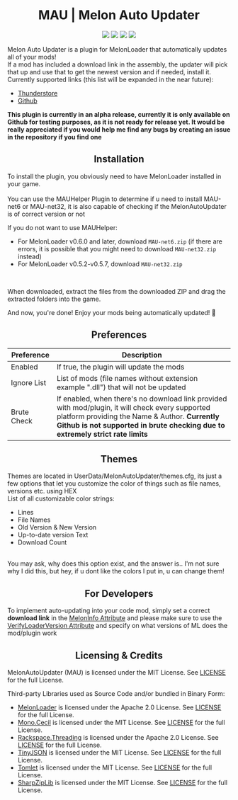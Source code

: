 
<h1 align="center">MAU | Melon Auto Updater</h1>

<p align="center">
<a href="github.com/HAHOOS/MelonAutoUpdater/releases/latest"><img src="https://img.shields.io/github/v/release/HAHOOS/MelonAutoUpdater?include_prereleases&sort=semver&display_name=tag&style=for-the-badge"></a>
<a href="github.com/HAHOOS/MelonAutoUpdater/releases/"><img src="https://img.shields.io/github/downloads/HAHOOS/MelonAutoUpdater/total?style=for-the-badge"></a>
<a href="https://github.com/HAHOOS/MelonAutoUpdater/blob/master/LICENSE.txt"><img src="https://img.shields.io/github/license/HAHOOS/MelonAutoUpdater?style=for-the-badge"></a>
<a href="https://github.com/LavaGang/MelonLoader/releases"><img src="https://img.shields.io/badge/ML_Support-v0.5.2_or_later-blue?style=for-the-badge&labelColor=gray&color=blue"></a>
</p>

Melon Auto Updater is a plugin for MelonLoader that automatically updates all of your mods!<br/>
If a mod has included a download link in the assembly, the updater will pick that up and use that to get the newest version and if needed, install it.<br/>
Currently supported links (this list will be expanded in the near future):<br/>
 - [Thunderstore](https://thunderstore.io)
 - [Github](https://github.com/)

**This plugin is currently in an alpha release, currently it is only available on Github for testing purposes, as it is not ready for release yet. It would be really appreciated if you would help me find any bugs by creating an issue in the repository if you find one** 

<h2 align="center">Installation</h2>
To install the plugin, you obviously need to have MelonLoader installed in your game.<br/>
<br/>
You can use the MAUHelper Plugin to determine if u need to install MAU-net6 or MAU-net32, it is also capable of checking if the MelonAutoUpdater is of correct version or not<br/>

If you do not want to use MAUHelper:
  - For MelonLoader v0.6.0 and later, download `MAU-net6.zip` (if there are errors, it is possible that you might need to download `MAU-net32.zip` instead)<br/>
  - For MelonLoader v0.5.2-v0.5.7, download `MAU-net32.zip`
<br/>

When downloaded, extract the files from the downloaded ZIP and drag the extracted folders into the game.<br/>

And now, you're done! Enjoy your mods being automatically updated! 🎉

<h2 align="center">Preferences</h2>

| Preference | Description |
| --- | --- |
| Enabled | If true, the plugin will update the mods |
| Ignore List | List of mods (file names without extension example ".dll") that will not be updated |
| Brute Check | If enabled, when there's no download link provided with mod/plugin, it will check every supported platform providing the Name & Author. **Currently Github is not supported in brute checking due to extremely strict rate limits** |

<h2 align="center">Themes</h2>

Themes are located in UserData/MelonAutoUpdater/themes.cfg, its just a few options that let you customize the color of things such as file names, versions etc. using HEX<br/>
List of all customizable color strings:<br/>
- Lines
- File Names
- Old Version & New Version
- Up-to-date version Text
- Download Count
<br/>
You may ask, why does this option exist, and the answer is.. I'm not sure why I did this, but hey, if u dont like the colors I put in, u can change them!

<h2 align="center">For Developers</h2>

To implement auto-updating into your code mod, simply set a correct **download link** in the [MelonInfo Attribute](https://melonwiki.xyz/#/modders/attributes?id=meloninfo) and please make sure to use the [VerifyLoaderVersion Attribute](https://melonwiki.xyz/#/modders/attributes?id=verifyloaderversion) and specify on what versions of ML does the mod/plugin work


<h2 align="center">Licensing & Credits</h2>

MelonAutoUpdater (MAU) is licensed under the MIT License. See [LICENSE](https://github.com/HAHOOS/MelonAutoUpdater/blob/master/LICENSE.txt) for the full License.

Third-party Libraries used as Source Code and/or bundled in Binary Form:
- [MelonLoader](https://github.com/LavaGang/MelonLoader) is licensed under the Apache 2.0 License. See [LICENSE](https://github.com/LavaGang/MelonLoader/blob/master/LICENSE.md) for the full License.
- [Mono.Cecil](https://github.com/jbevain/cecil) is licensed under the MIT License. See [LICENSE](https://github.com/jbevain/cecil/blob/master/LICENSE.txt) for the full License.
- [Rackspace.Threading](https://github.com/tunnelvisionlabs/dotnet-threading) is licensed under the Apache 2.0 License. See [LICENSE](https://github.com/tunnelvisionlabs/dotnet-threading/blob/master/LICENSE) for the full License.
- [TinyJSON](https://github.com/pbhogan/TinyJSON) is licensed under the MIT License. See [LICENSE](https://github.com/LavaGang/MelonLoader/blob/master/MelonLoader/TinyJSON/LICENSE.md) for the full License.
- [Tomlet](https://github.com/SamboyCoding/Tomlet) is licensed under the MIT License. See [LICENSE](https://github.com/SamboyCoding/Tomlet/blob/master/LICENSE) for the full License.
- [SharpZipLib](https://github.com/icsharpcode/SharpZipLib) is licensed under the MIT License. See [LICENSE](https://github.com/LavaGang/MelonLoader/blob/master/MelonLoader/SharpZipLib/LICENSE.txt) for the full License.
